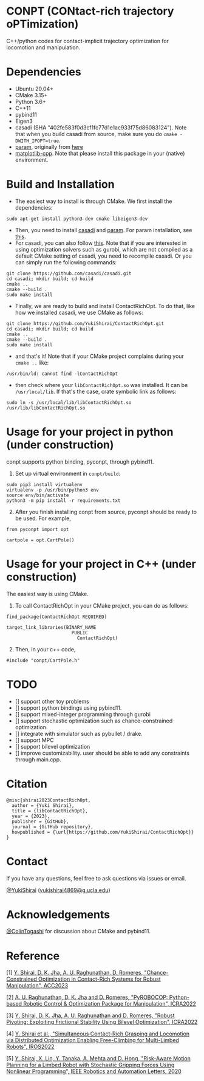 # CONPT (CONtact-rich trajectory oPTimization)
C++/python codes for contact-implicit trajectory optimization for locomotion and manipulation.

# Dependencies
- Ubuntu 20.04+
- CMake 3.15+
- Python 3.6+
- C++11
- pybind11
- Eigen3
- casadi (SHA "402fe583f0d3cf1fc77d1e1ac933f75d86083124"). Note that when you build casadi from source, make sure you do `cmake -DWITH_IPOPT=true`.
- [param](https://github.com/YukiShirai/param), originally from [here](https://github.com/kaityo256/param)
- [matplotlib-cpp](https://github.com/lava/matplotlib-cpp). Note that please install this package in your (native) environment.


# Build and Installation
- The easiest way to install is through CMake. We first install the dependencies: 
```
sudo apt-get install python3-dev cmake libeigen3-dev
```
- Then, you need to install [casadi](https://casadi.sourceforge.net/v1.3.0/api/html/d3/def/chapter2.html) and [param](https://github.com/YukiShirai/param). For param installation, see [this](https://github.com/YukiShirai/param).
- For casadi, you can also follow [this](https://casadi.sourceforge.net/v1.3.0/api/html/d3/def/chapter2.html). Note that if you are interested in using optimization solvers such as gurobi, which are not compiled as a default CMake setting of casadi, you need to recompile casadi. Or you can simply run the following commands:
```
git clone https://github.com/casadi/casadi.git
cd casadi; mkdir build; cd build
cmake ..
cmake --build .
sudo make install
```

- Finally, we are ready to build and install ContactRichOpt. To do that, like how we installed casadi, we use CMake as follows:
```
git clone https://github.com/YukiShirai/ContactRichOpt.git
cd casadi; mkdir build; cd build
cmake ..
cmake --build .
sudo make install
```
- and that's it! Note that if your CMake project complains during your `cmake ..` like:
```
/usr/bin/ld: cannot find -lContactRichOpt
```
- then check where your `libContactRichOpt.so` was installed. It can be `/usr/local/lib`. If that's the case, crate symbolic link as follows:
```
sudo ln -s /usr/local/lib/libContactRichOpt.so /usr/lib/libContactRichOpt.so
```

# Usage for your project in python (under construction)
conpt supports python binding, pyconpt, through pybind11. 
1. Set up virtual environment in `conpt/build`: 
```
sudo pip3 install virtualenv
virtualenv -p /usr/bin/python3 env
source env/bin/activate
python3 -m pip install -r requirements.txt
```

2. After you finish installing conpt from source, pyconpt should be ready to be used. For example, 
```
from pyconpt import opt

cartpole = opt.CartPole()
```


# Usage for your project in C++ (under construction)
The easiest way is using CMake. 
1. To call ContactRichOpt in your CMake project, you can do as follows:
```
find_package(ContactRichOpt REQUIRED)

target_link_libraries(BINARY_NAME
	                    PUBLIC
		                  ContactRichOpt)
```
2. Then, in your c++ code, 
```
#include "conpt/CartPole.h"
```


# TODO
- [] support other toy problems
- [] support python bindings using pybind11. 
- [] support mixed-integer programming through gurobi
- [] support stochastic optimization such as chance-constrained optimization.
- [] integrate with simulator such as pybullet / drake. 
- [] support MPC
- [] support bilevel optimization
- [] improve customizability. user should be able to add any constraints through main.cpp. 


# Citation
```
@misc{shirai2023ContactRichOpt,
  author = {Yuki Shirai},
  title = {libContactRichOpt},
  year = {2023},
  publisher = {GitHub},
  journal = {GitHub repository},
  howpublished = {\url{https://github.com/YukiShirai/ContactRichOpt}}
}
```

# Contact
If you have any questions, feel free to ask questions via issues or email. 

[@YukiShirai](https://github.com/YukiShirai) (yukishirai4869@g.ucla.edu)

# Acknowledgements
[@ColinTogashi](https://github.com/ColinTogashi) for discussion about CMake and pybind11.

# Reference
[1] [Y. Shirai, D. K. Jha, A. U. Raghunathan, D. Romeres, "Chance-Constrained Optimization in Contact-Rich Systems
for Robust Manipulation", ACC2023](https://arxiv.org/pdf/2203.02616.pdf)

[2] [A. U. Raghunathan, D. K. Jha and D. Romeres, "PyROBOCOP: Python-based Robotic Control & Optimization Package for Manipulation", ICRA2022](https://ieeexplore.ieee.org/document/9812069)

[3] [Y. Shirai, D. K. Jha, A. U. Raghunathan and D. Romeres, "Robust Pivoting: Exploiting Frictional Stability Using Bilevel Optimization", ICRA2022](https://ieeexplore.ieee.org/document/9811812)

[4] [Y. Shirai et al., "Simultaneous Contact-Rich Grasping and Locomotion via Distributed Optimization Enabling Free-Climbing for Multi-Limbed Robots", IROS2022](https://ieeexplore.ieee.org/document/9981579)

[5] [Y. Shirai, X. Lin, Y. Tanaka, A. Mehta and D. Hong, "Risk-Aware Motion Planning for a Limbed Robot with Stochastic Gripping Forces Using Nonlinear Programming", IEEE Robotics and Automation Letters, 2020](https://ieeexplore.ieee.org/abstract/document/9113247)
